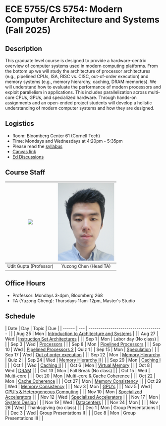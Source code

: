 # ECE 5755/CS 5754: Modern Computer Architecture and Systems (Fall 2025)

## Description

This graduate level course is designed to provide a hardware-centric overview
of computer systems used in modern computing platforms. From the bottom up we
will study the architecture of processor architectures (e.g., pipelined CPUs,
ISA, RISC vs. CISC, out-of-order execution) and memory systems (e.g., memory
hierarchy, caching, DRAM memories). We will understand how to evaluate the
performance of modern processors and exploit parallelism in applications. This
includes parallelization across multi-core CPUs, GPUs, and specialized
hardware. Through hands-on assignments and an open-ended project students will
develop a holistic understanding of modern computer systems and how they are
designed.

## Logistics

- Room: Bloomberg Center 61 (Cornell Tech)
- Time: Mondays and Wednesdays at 4:20pm - 5:35pm
- Please read the [syllabus](https://docs.google.com/document/d/1c3XmxlrQVNDE0xnss6sSYF0FWYahS39ED0Aa_sZlrto/edit?tab=t.0)
- [Canvas link](https://canvas.cornell.edu/courses/79802)
- [Ed Discussions](https://edstem.org/us/join/rsaC57)

## Course Staff


| <img src="https://ugupta.com/assets/images/uditgupta.jpeg" height="250"> | <img src="assets/images/YuzongChen.jpg" height="250"> |
| :-------------:                                                          | :-------------:                                    |
| Udit Gupta (Professor)                                                   |  Yuzong Chen (Head TA)                             |


## Office Hours

- Professor: Mondays 3-4pm, Bloomberg 268
- TA (Yuzong Cheng): Thursdays 11am-12pm, Master's Studio

## Schedule

| Date   | Day | Topic                                                                                                                                                                                  | Due    |
| ------ | --- | -------------------------------------                                                                                                                                                  |        |
| Aug 25 | Mon | [Introduction to Architecture and Systems](https://docs.google.com/presentation/d/1iWE0mlFB6MHS6uKCTPtrDbCzkv50LoAD/edit?usp=drive_link&ouid=103169723489519509705&rtpof=true&sd=true) |        |
| Aug 27 | Wed | [Instruction Set Architectures](https://docs.google.com/presentation/d/1g17B--Wml53LKAZ3AtEccz1kb0Al1pFU/edit?usp=drive_link&ouid=103169723489519509705&rtpof=true&sd=true)            |        |
| Sep 1  | Mon | Labor day (No class)                                                                                                                                                                   |        |
| Sep 3  | Wed | [Processors](https://docs.google.com/presentation/d/111jzli5jXBckDM-ynguMXW2vv7xjHtaz/edit?usp=drive_link&ouid=103169723489519509705&rtpof=true&sd=true)                               |        |
| Sep 8  | Mon | [Pipelined Processors](https://docs.google.com/presentation/d/11A1ZKK9QTY0eeHaSouj5OoJ-RDt5LyZK/edit?usp=drive_link&ouid=103169723489519509705&rtpof=true&sd=true)                     |        |
| Sep 10 | Wed | [Pipelined Processors 2](https://docs.google.com/presentation/d/11A1ZKK9QTY0eeHaSouj5OoJ-RDt5LyZK/edit?usp=drive_link&ouid=103169723489519509705&rtpof=true&sd=true)                   | Quiz 1 |
| Sep 15 | Mon | [Speculation](https://docs.google.com/presentation/d/1Jtd-ohnEG4CAPApaHmHSPUEyMkGJ7iPi/edit?usp=sharing&ouid=103169723489519509705&rtpof=true&sd=true)                                 |        |
| Sep 17 | Wed | [Out of order execution](https://docs.google.com/presentation/d/1tb3gq9EVKqN7QcgiHLxagASRkSWgf0kc/edit?usp=drive_link&ouid=103169723489519509705&rtpof=true&sd=true)                   |        |
| Sep 22 | Mon | [Memory Hierarchy](https://docs.google.com/presentation/d/10B929KdBbzx8LKrGe7eZ9n4_0FHxMFGP/edit?usp=drive_link&ouid=103169723489519509705&rtpof=true&sd=true)                         | Quiz 2 |
| Sep 24 | Wed | [Memory Hierarchy II](https://docs.google.com/presentation/d/1zvwg1mN-LGnSm7PrGFcZ9NjT5rEn5O3F/edit?usp=drive_link&ouid=103169723489519509705&rtpof=true&sd=true)                                                                                                                                                                          |        |
| Sep 29 | Mon | [Caching I](https://docs.google.com/presentation/d/1049XvWWGoE6wmnDNB56dT-OD_fY7bJIm/edit?usp=drive_link&ouid=103169723489519509705&rtpof=true&sd=true)                                                                                                                                                                                 |        |
| Oct 1  | Wed | [Caching II](https://docs.google.com/presentation/d/1Vv320SUlNerfDIUkD_rdCIyqvdWgH8ft/edit?usp=drive_link&ouid=103169723489519509705&rtpof=true&sd=true)                                                                                                                                                                         |        |
| Oct 6  | Mon | [Virtual Memory](https://docs.google.com/presentation/d/1KP6aeWP8CZp9Js0SO3lTf4l9H9dJmyeu/edit?usp=drive_link&ouid=103169723489519509705&rtpof=true&sd=true)                                                                                                                                                           |        |
| Oct 8  | Wed | [DRAM](https://docs.google.com/presentation/d/1q5gFrw4DNpdicUuwMoHvy7GO7PJWjjNd/edit?usp=drive_link&ouid=103169723489519509705&rtpof=true&sd=true)                                                                                                                                                                  |        |
| Oct 13 | Mon | Fall Break (No class)                                                                                                                                                                     |        |
| Oct 15 | Wed | [Multi-core](https://docs.google.com/presentation/d/1FESr6MevtotXDwep3ljyJTF7V8l1b8sD/edit?usp=drive_link&ouid=103169723489519509705&rtpof=true&sd=true)                                                                                                                                                                               |        |
| Oct 20 | Mon | [Multi-core & Cache Coherence]()                                                                                                                                                       |        |
| Oct 22 | Mon | [Cache Coherence]()                                                                                                                                                                    |        |
| Oct 27 | Mon | [Memory Consistency]()                                                                                                                                                                 |        |
| Oct 29 | Wed | [Memory Consistency]()                                                                                                                                                                 |        |
| Nov 3  | Mon | [GPU's]()                                                                                                                                                                              |        |
| Nov 5  | Wed | [GPU's & Heterogeneous Computing]()                                                                                                                                                    |        |
| Nov 10 | Mon | [Specialized Accelerators]()                                                                                                                                                           |        |
| Nov 12 | Wed | [Specialized Accelerators]()                                                                                                                                                           |        |
| Nov 17 | Mon | [System Design]()                                                                                                                                                                      |        |
| Nov 19 | Wed | [Datacenters]()                                                                                                                                                                        |        |
| Nov 24 | Mon |                                                                                                                                                                                        |        |
| Nov 26 | Wed | Thanksgiving (no class)                                                                                                                                                                |        |
| Dec 1  | Mon | Group Presentations I                                                                                                                                                                  |        |
| Dec 3  | Wed | Group Presentations II                                                                                                                                                                 |        |
| Dec 8  | Mon | Group Presentations III                                                                                                                                                                |        |
